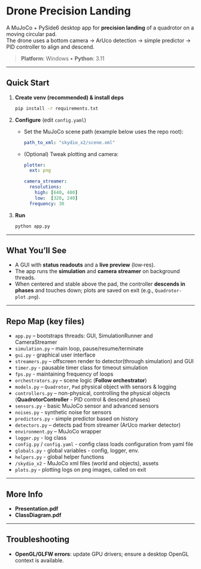 # Drone Precision Landing

A MuJoCo + PySide6 desktop app for **precision landing** of a quadrotor on a moving circular pad.  
The drone uses a bottom camera → ArUco detection → simple predictor → PID controller to align and descend.

> **Platform**: Windows • **Python**: 3.11

---

## Quick Start

1. **Create venv (recommended) & install deps**
   ```bash
   pip install -r requirements.txt
   ```

2. **Configure** (edit `config.yaml`)
   - Set the MuJoCo scene path (example below uses the repo root):
     ```yaml
     path_to_xml: "skydio_x2/scene.xml"
     ```
   - (Optional) Tweak plotting and camera:
     ```yaml
     plotter:
       ext: png
     
     camera_streamer:
       resolutions:
         high: [640, 480]
         low:  [320, 240]
       frequency: 30
     ```
     
3. **Run**
   ```bash
   python app.py
   ```

---

## What You’ll See

- A GUI with **status readouts** and a **live preview** (low‑res).  
- The app runs the **simulation** and **camera streamer** on background threads.  
- When centered and stable above the pad, the controller **descends in phases** and touches down; plots are saved on exit (e.g., `Quadrotor-plot.png`).

---

## Repo Map (key files)

- `app.py` – bootstraps threads: GUI, SimulationRunner and CameraStreamer
- `simulation.py` – main loop, pause/resume/terminate
- `gui.py` - graphical user interface
- `streamers.py` – offscreen render to detector(through simulation) and GUI
- `timer.py` - pausable timer class for timeout simulation
- `fps.py` - maintaining frequency of loops
- `orchestrators.py` – scene logic (**Follow orchestrator**)
- `models.py` – `Quadrotor`, `Pad` physical object with sensors & logging
- `controllers.py` – non-physical, controlling the physical objects
  (**QuadrotorController** - PID control & descend phases)
- `sensors.py` - basic MuJoCo sensor and advanced sensors
- `noises.py` - synthetic noise for sensors
- `predictors.py` - simple predictor based on history
- `detectors.py` – detects pad from streamer (ArUco marker detector)
- `environment.py` – MuJoCo wrapper
- `logger.py` - log class
- `config.py` / `config.yaml` - config class loads configuration from yaml file
- `globals.py` - global variables - config, logger, env.
- `helpers.py` - global helper functions
- `/skydio_x2` - MuJoCo xml files (world and objects), assets
- `plots.py` - plotting logs on png images, called on exit

---

## More Info

- **Presentation.pdf**
- **ClassDiagram.pdf**

---

## Troubleshooting

- **OpenGL/GLFW errors**: update GPU drivers; ensure a desktop OpenGL context is available.

